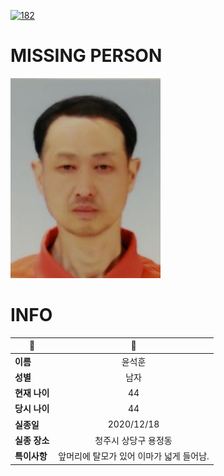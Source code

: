 [![182](https://img.shields.io/badge/%EC%8B%A4%EC%A2%85%EC%8B%A0%EA%B3%A0%EB%8A%94%20%EA%B5%AD%EB%B2%88%EC%97%86%EC%9D%B4-182-blue)](http://safe182.go.kr/index.do)

# MISSING PERSON

<img src="./missing_person.jpg">

# INFO

|🔑|💎|
|--|:--:|
|**이름**|윤석훈|
|**성별**|남자|
|**현재 나이**|44|
|**당시 나이**|44|
|**실종일**|2020/12/18|
|**실종 장소**|청주시 상당구 용정동 |
|**특이사항**|앞머리에 탈모가 있어 이마가 넓게 들어남.|
